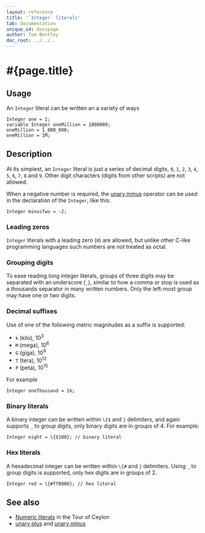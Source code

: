 ```yaml
---
layout: reference
title: '`Integer` literals'
tab: documentation
unique_id: docspage
author: Tom Bentley
doc_root: ../../..
---
```


# #{page.title}

## Usage 

An `Integer` literal can be written an a variety of ways

<!-- cat: void m() { -->
    Integer one = 1;
    variable Integer oneMillion = 1000000;
    oneMillion = 1_000_000;
    oneMillion = 1M;
<!-- cat: } -->

## Description

At its simplest, an `Integer` literal is just a series of decimal digits, 
`0`, `1`, `2`, `3`, `4`, `5`, `6`, `7`, `8` and `9`. Other digit characters 
(digits from other scripts) are not allowed.

When a negative number 
is required, the [unary minus](../../operator/unary_minus) operator can be used 
in the  declaration of the `Integer`, like this:

    Integer minusTwo = -2;

### Leading zeros

`Integer` literals with a leading zero (`0`) are allowed, but unlike other 
C-like programming languages such numbers are *not* treated as octal. 

### Grouping digits

To ease reading long integer literals, groups of three digits may be separated 
with an underscore (`_`), similar to how a comma or stop is used as a thousands
separator in many written numbers. Only the left-most group may have one or 
two digits.

### Decimal suffixes

Use of one of the following metric magnitudes as a suffix is supported:

* `k` (kilo), 10<sup>3</sup>
* `M` (mega), 10<sup>6</sup>
* `G` (giga), 10<sup>9</sup>
* `T` (tera), 10<sup>12</sup>
* `P` (peta), 10<sup>15</sup>

For example

    Integer oneThousand = 1k;
    
### Binary literals <!-- m5 -->

A binary integer can be written within `\{$` and `}` delimiters, and again 
supports `_` to group digits, only binary digits are in groups of 4. 
For example:

    Integer eight = \{$100}; // binary literal

### Hex literals <!-- m5 -->

A hexadecimal integer can be written within `\{#` and `}` delimiters. Using
`_` to group digits is supported, only hex digits are in groups of 2.

    Integer red = \{#ff0000}; // hex literal

## See also

* [Numeric literals](#{page.doc_root}/tour/language-module/#numeric_literals) 
  in the Tour of Ceylon 
* [unary plus](../../operator/unary_plus) and [unary minus](#{page.doc_root}/reference/operator/unary_minus)

